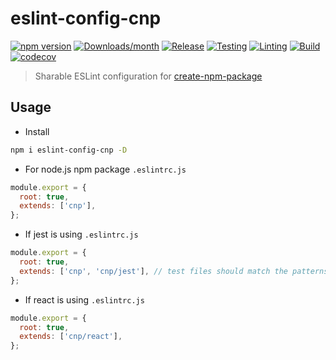# eslint-config-cnp

[![npm version](https://img.shields.io/npm/v/eslint-config-cnp.svg)](https://www.npmjs.com/package/eslint-config-cnp)
[![Downloads/month](https://img.shields.io/npm/dm/eslint-config-cnp.svg)](http://www.npmtrends.com/eslint-config-cnp)
[![Release](https://github.com/hsuehic/create-npm-packages/actions/workflows/release.yml/badge.svg)](https://github.com/hsuehic/create-npm-packages/actions/workflows/release.yml/badge.svg?branch=main)
[![Testing](https://github.com/hsuehic/create-npm-packages/actions/workflows/test.yml/badge.svg)](https://github.com/hsuehic/create-npm-packages/actions/workflows/test.yml/badge.svg?branch=main)
[![Linting](https://github.com/hsuehic/create-npm-packages/actions/workflows/lint.yml/badge.svg)](https://github.com/hsuehic/create-npm-packages/actions/workflows/lint.yml/badge.svg?branch=main)
[![Build](https://github.com/hsuehic/create-npm-packages/actions/workflows/build.yml/badge.svg)](https://github.com/hsuehic/create-npm-packages/actions/workflows/build.yml/badge.svg?branch=main)
[![codecov](https://codecov.io/gh/hsuehic/create-npm-packages/branch/main/graph/badge.svg?token=38H26EP6UM)](https://codecov.io/gh/hsuehic/create-npm-packages)

> Sharable ESLint configuration for [create-npm-package](https://github.com/hsuehic/create-npm-packages/packages/create-npm-packages/README.md)

## Usage

- Install

```bash
npm i eslint-config-cnp -D
```

- For node.js npm package
`.eslintrc.js`

```js
module.export = {
  root: true,
  extends: ['cnp'],
};
```

- If jest is using
`.eslintrc.js`

```js
module.export = {
  root: true,
  extends: ['cnp', 'cnp/jest'], // test files should match the patterns ['test/**', '**/__tests__/**/*', '**/*.{spec,test}.*']
};
```

- If react is using
`.eslintrc.js`

```js
module.export = {
  root: true,
  extends: ['cnp/react'],
};
```
